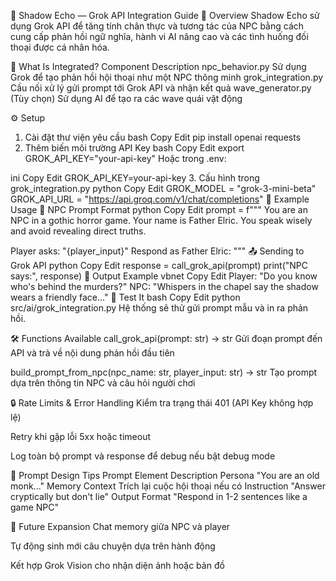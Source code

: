 🔗 Shadow Echo — Grok API Integration Guide
📘 Overview
Shadow Echo sử dụng Grok API để tăng tính chân thực và tương tác của NPC bằng cách cung cấp phản hồi ngữ nghĩa, hành vi AI nâng cao và các tình huống đối thoại được cá nhân hóa.

🤖 What Is Integrated?
Component	Description
npc_behavior.py	Sử dụng Grok để tạo phản hồi hội thoại như một NPC thông minh
grok_integration.py	Cầu nối xử lý gửi prompt tới Grok API và nhận kết quả
wave_generator.py	(Tùy chọn) Sử dụng AI để tạo ra các wave quái vật động

⚙️ Setup
1. Cài đặt thư viện yêu cầu
bash
Copy
Edit
pip install openai requests
2. Thêm biến môi trường API Key
bash
Copy
Edit
export GROK_API_KEY="your-api-key"
Hoặc trong .env:

ini
Copy
Edit
GROK_API_KEY=your-api-key
3. Cấu hình trong grok_integration.py
python
Copy
Edit
GROK_MODEL = "grok-3-mini-beta"
GROK_API_URL = "https://api.groq.com/v1/chat/completions"
🧠 Example Usage
📜 NPC Prompt Format
python
Copy
Edit
prompt = f"""
You are an NPC in a gothic horror game. Your name is Father Elric. You speak wisely and avoid revealing direct truths.

Player asks: "{player_input}"
Respond as Father Elric:
"""
📤 Sending to Grok API
python
Copy
Edit
response = call_grok_api(prompt)
print("NPC says:", response)
🧩 Output Example
vbnet
Copy
Edit
Player: "Do you know who's behind the murders?"
NPC: "Whispers in the chapel say the shadow wears a friendly face..."
🧪 Test It
bash
Copy
Edit
python src/ai/grok_integration.py
Hệ thống sẽ thử gửi prompt mẫu và in ra phản hồi.

🛠️ Functions Available
call_grok_api(prompt: str) -> str
Gửi đoạn prompt đến API và trả về nội dung phản hồi đầu tiên

build_prompt_from_npc(npc_name: str, player_input: str) -> str
Tạo prompt dựa trên thông tin NPC và câu hỏi người chơi

🔒 Rate Limits & Error Handling
Kiểm tra trạng thái 401 (API Key không hợp lệ)

Retry khi gặp lỗi 5xx hoặc timeout

Log toàn bộ prompt và response để debug nếu bật debug mode

🧭 Prompt Design Tips
Prompt Element	Description
Persona	"You are an old monk..."
Memory Context	Trích lại cuộc hội thoại nếu có
Instruction	"Answer cryptically but don't lie"
Output Format	"Respond in 1-2 sentences like a game NPC"

🧱 Future Expansion
Chat memory giữa NPC và player

Tự động sinh mới câu chuyện dựa trên hành động

Kết hợp Grok Vision cho nhận diện ảnh hoặc bản đồ